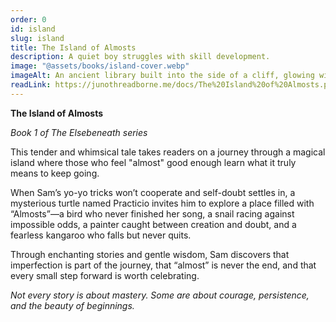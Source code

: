 ```yaml
---
order: 0
id: island
slug: island
title: The Island of Almosts
description: A quiet boy struggles with skill development.
image: "@assets/books/island-cover.webp"
imageAlt: An ancient library built into the side of a cliff, glowing with soft lantern light.
readLink: https://junothreadborne.me/docs/The%20Island%20of%20Almosts.pdf
---
```


**The Island of Almosts**

_Book 1 of The Elsebeneath series_

This tender and whimsical tale takes readers on a journey through a magical island where those who feel "almost" good enough learn what it truly means to keep going.

When Sam’s yo-yo tricks won’t cooperate and self-doubt settles in, a mysterious turtle named Practicio invites him to explore a place filled with “Almosts”—a bird who never finished her song, a snail racing against impossible odds, a painter caught between creation and doubt, and a fearless kangaroo who falls but never quits.

Through enchanting stories and gentle wisdom, Sam discovers that imperfection is part of the journey, that “almost” is never the end, and that every small step forward is worth celebrating.

_Not every story is about mastery. Some are about courage, persistence, and the beauty of beginnings._
